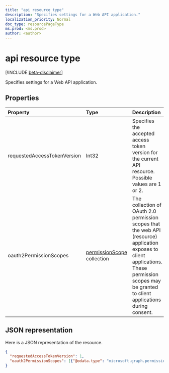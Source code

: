 ```yaml
---
title: "api resource type"
description: "Specifies settings for a Web API application."
localization_priority: Normal
doc_type: resourcePageType
ms.prod: <ms.prod>
author: <author>
---
```


# api resource type

[!INCLUDE [beta-disclaimer](../../includes/beta-disclaimer.md)]

Specifies settings for a Web API application.

## Properties

| Property | Type | Description |
|:---------------|:--------|:----------|
|requestedAccessTokenVersion|Int32| Specifies the accepted access token version for the current API resource. Possible values are 1 or 2.  |
|oauth2PermissionScopes|[permissionScope](permissionscope.md) collection| The collection of OAuth 2.0 permission scopes that the web API (resource) application exposes to client applications. These permission scopes may be granted to client applications during consent. |

## JSON representation
Here is a JSON representation of the resource.

<!-- {
  "blockType": "resource",
  "optionalProperties": [

  ],
  "@odata.type": "microsoft.graph.apiApplication"
}-->

```json
{
  "requestedAccessTokenVersion": 1,
  "oauth2PermissionScopes": [{"@odata.type": "microsoft.graph.permissionScope"}]
}

```


<!-- uuid: 8fcb5dbc-d5aa-4681-8e31-b001d5168d79
2015-10-25 14:57:30 UTC -->
<!--
{
  "type": "#page.annotation",
  "description": "api resource",
  "keywords": "",
  "section": "documentation",
  "tocPath": "",
  "suppressions": []
}
-->
